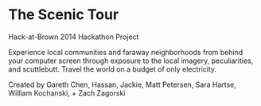 The Scenic Tour
============

Hack-at-Brown 2014 Hackathon Project

Experience local communities and faraway neighborhoods from behind your computer screen through exposure to the local imagery, peculiarities, and scuttlebutt.
Travel the world on a budget of only electricity.

Created by Gareth Chen, Hassan, Jackie, Matt Petersen, Sara Hartse, William Kochanski, + Zach Zagorski

